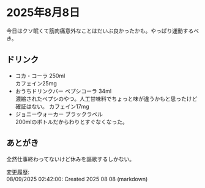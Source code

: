 # 2025年8月8日

今日はクソ眠くて筋肉痛意外なことはだいぶ良かったかも。やっぱり運動するべき。

## ドリンク

- コカ・コーラ 250ml  
カフェイン25mg
- おうちドリンクバー ペプシコーラ 34ml  
濃縮されたペプシのやつ。人工甘味料でちょっと味が違うかもと思ったけど確証はない。
カフェイン17mg
- ジョニーウォーカー ブラックラベル  
200mlのボトルだからわりとすぐなくなった。

## あとがき

全然仕事終わってないけど休みを謳歌するしかない。

変更履歴:  
08/09/2025 02:42:00: Created 2025 08 08 (markdown)  
